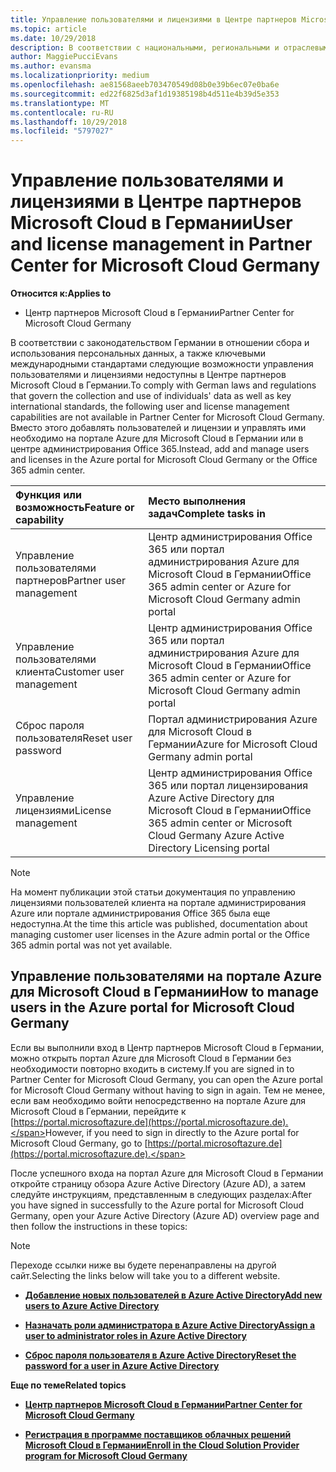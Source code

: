 ```yaml
---
title: Управление пользователями и лицензиями в Центре партнеров Microsoft Cloud в Германии | Центр партнеров Microsoft Cloud в Германии
ms.topic: article
ms.date: 10/29/2018
description: В соответствии с национальными, региональными и отраслевыми требованиями к сбору и использованию персональных данных возможности управления пользователями недоступны в Центре партнеров Microsoft Cloud в Германии. Вместо этого добавлять пользователей и управлять ими необходимо на портале Azure для Microsoft Cloud в Германии.
author: MaggiePucciEvans
ms.author: evansma
ms.localizationpriority: medium
ms.openlocfilehash: ae81568aeeb703470549d08b0e39b6ec07e0ba6e
ms.sourcegitcommit: ed22f6825d3af1d19385198b4d511e4b39d5e353
ms.translationtype: MT
ms.contentlocale: ru-RU
ms.lasthandoff: 10/29/2018
ms.locfileid: "5797027"
---
```

# <a name="user-and-license-management-in-partner-center-for-microsoft-cloud-germany"></a><span data-ttu-id="775c8-104">Управление пользователями и лицензиями в Центре партнеров Microsoft Cloud в Германии</span><span class="sxs-lookup"><span data-stu-id="775c8-104">User and license management in Partner Center for Microsoft Cloud Germany</span></span>

**<span data-ttu-id="775c8-105">Относится к:</span><span class="sxs-lookup"><span data-stu-id="775c8-105">Applies to</span></span>**

-  <span data-ttu-id="775c8-106">Центр партнеров Microsoft Cloud в Германии</span><span class="sxs-lookup"><span data-stu-id="775c8-106">Partner Center for Microsoft Cloud Germany</span></span>

<span data-ttu-id="775c8-107">В соответствии с законодательством Германии в отношении сбора и использования персональных данных, а также ключевыми международными стандартами следующие возможности управления пользователями и лицензиями недоступны в Центре партнеров Microsoft Cloud в Германии.</span><span class="sxs-lookup"><span data-stu-id="775c8-107">To comply with German laws and regulations that govern the collection and use of individuals' data as well as key international standards, the following user and license management capabilities are not available in Partner Center for Microsoft Cloud Germany.</span></span> <span data-ttu-id="775c8-108">Вместо этого добавлять пользователей и лицензии и управлять ими необходимо на портале Azure для Microsoft Cloud в Германии или в центре администрирования Office 365.</span><span class="sxs-lookup"><span data-stu-id="775c8-108">Instead, add and manage users and licenses in the Azure portal for Microsoft Cloud Germany or the Office 365 admin center.</span></span>

<span data-ttu-id="775c8-109">Функция или возможность</span><span class="sxs-lookup"><span data-stu-id="775c8-109">Feature or capability</span></span> | <span data-ttu-id="775c8-110">Место выполнения задач</span><span class="sxs-lookup"><span data-stu-id="775c8-110">Complete tasks in</span></span>
:--- | :---
<span data-ttu-id="775c8-111">Управление пользователями партнеров</span><span class="sxs-lookup"><span data-stu-id="775c8-111">Partner user management</span></span> | <span data-ttu-id="775c8-112">Центр администрирования Office 365 или портал администрирования Azure для Microsoft Cloud в Германии</span><span class="sxs-lookup"><span data-stu-id="775c8-112">Office 365 admin center or Azure for Microsoft Cloud Germany admin portal</span></span>
<span data-ttu-id="775c8-113">Управление пользователями клиента</span><span class="sxs-lookup"><span data-stu-id="775c8-113">Customer user management</span></span> | <span data-ttu-id="775c8-114">Центр администрирования Office 365 или портал администрирования Azure для Microsoft Cloud в Германии</span><span class="sxs-lookup"><span data-stu-id="775c8-114">Office 365 admin center or Azure for Microsoft Cloud Germany admin portal</span></span>
<span data-ttu-id="775c8-115">Сброс пароля пользователя</span><span class="sxs-lookup"><span data-stu-id="775c8-115">Reset user password</span></span> | <span data-ttu-id="775c8-116">Портал администрирования Azure для Microsoft Cloud в Германии</span><span class="sxs-lookup"><span data-stu-id="775c8-116">Azure for Microsoft Cloud Germany admin portal</span></span>
<span data-ttu-id="775c8-117">Управление лицензиями</span><span class="sxs-lookup"><span data-stu-id="775c8-117">License management</span></span> | <span data-ttu-id="775c8-118">Центр администрирования Office 365 или портал лицензирования Azure Active Directory для Microsoft Cloud в Германии</span><span class="sxs-lookup"><span data-stu-id="775c8-118">Office 365 admin center or Microsoft Cloud Germany Azure Active Directory Licensing portal</span></span>

> [!NOTE]  
> <span data-ttu-id="775c8-119">На момент публикации этой статьи документация по управлению лицензиями пользователей клиента на портале администрирования Azure или портале администрирования Office 365 была еще недоступна.</span><span class="sxs-lookup"><span data-stu-id="775c8-119">At the time this article was published, documentation about managing customer user licenses in the Azure admin portal or the Office 365 admin portal was not yet available.</span></span>

## <a name="how-to-manage-users-in-the-azure-portal-for-microsoft-cloud-germany"></a><span data-ttu-id="775c8-120">Управление пользователями на портале Azure для Microsoft Cloud в Германии</span><span class="sxs-lookup"><span data-stu-id="775c8-120">How to manage users in the Azure portal for Microsoft Cloud Germany</span></span> 

<span data-ttu-id="775c8-121">Если вы выполнили вход в Центр партнеров Microsoft Cloud в Германии, можно открыть портал Azure для Microsoft Cloud в Германии без необходимости повторно входить в систему.</span><span class="sxs-lookup"><span data-stu-id="775c8-121">If you are signed in to Partner Center for Microsoft Cloud Germany, you can open the Azure portal for Microsoft Cloud Germany without having to sign in again.</span></span> <span data-ttu-id="775c8-122">Тем не менее, если вам необходимо войти непосредственно на портале Azure для Microsoft Cloud в Германии, перейдите к [https://portal.microsoftazure.de](https://portal.microsoftazure.de).</span><span class="sxs-lookup"><span data-stu-id="775c8-122">However, if you need to sign in directly to the Azure portal for Microsoft Cloud Germany, go to [https://portal.microsoftazure.de](https://portal.microsoftazure.de).</span></span> 

<span data-ttu-id="775c8-123">После успешного входа на портал Azure для Microsoft Cloud в Германии откройте страницу обзора Azure Active Directory (Azure AD), а затем следуйте инструкциям, представленным в следующих разделах:</span><span class="sxs-lookup"><span data-stu-id="775c8-123">After you have signed in successfully to the Azure portal for Microsoft Cloud Germany, open your Azure Active Directory (Azure AD) overview page and then follow the instructions in these topics:</span></span>

> [!NOTE]  
> <span data-ttu-id="775c8-124">Переходе ссылки ниже вы будете перенаправлены на другой сайт.</span><span class="sxs-lookup"><span data-stu-id="775c8-124">Selecting the links below will take you to a different website.</span></span> 

-  [**<span data-ttu-id="775c8-125">Добавление новых пользователей в Azure Active Directory</span><span class="sxs-lookup"><span data-stu-id="775c8-125">Add new users to Azure Active Directory</span></span>**](https://docs.microsoft.com/azure/active-directory/active-directory-users-create-azure-portal)

-  [**<span data-ttu-id="775c8-126">Назначать роли администратора в Azure Active Directory</span><span class="sxs-lookup"><span data-stu-id="775c8-126">Assign a user to administrator roles in Azure Active Directory</span></span>**](https://docs.microsoft.com/azure/active-directory/active-directory-users-assign-role-azure-portal)

-  [**<span data-ttu-id="775c8-127">Сброс пароля пользователя в Azure Active Directory</span><span class="sxs-lookup"><span data-stu-id="775c8-127">Reset the password for a user in Azure Active Directory</span></span>**](https://docs.microsoft.com/azure/active-directory/active-directory-users-reset-password-azure-portal)

**<span data-ttu-id="775c8-128">Еще по теме</span><span class="sxs-lookup"><span data-stu-id="775c8-128">Related topics</span></span>**

-  [**<span data-ttu-id="775c8-129">Центр партнеров Microsoft Cloud в Германии</span><span class="sxs-lookup"><span data-stu-id="775c8-129">Partner Center for Microsoft Cloud Germany</span></span>**](partner-center-for-microsoft-cloud-germany.md)

-  [**<span data-ttu-id="775c8-130">Регистрация в программе поставщиков облачных решений Microsoft Cloud в Германии</span><span class="sxs-lookup"><span data-stu-id="775c8-130">Enroll in the Cloud Solution Provider program for Microsoft Cloud Germany</span></span>**](enroll-in-csp-for-microsoft-cloud-germany.md)
